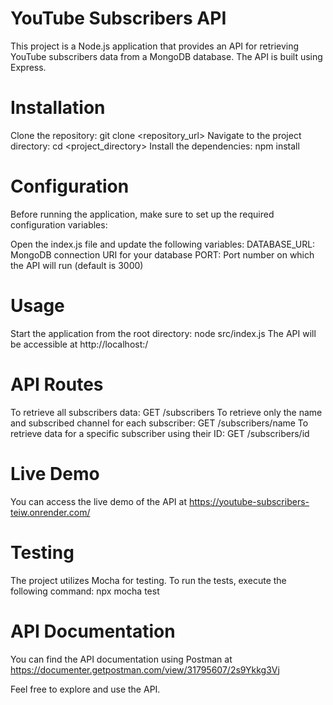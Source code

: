 # YouTube Subscribers API
This project is a Node.js application that provides an API for retrieving YouTube subscribers data from a MongoDB database. The API is built using Express.

# Installation
Clone the repository: git clone <repository_url>
Navigate to the project directory: cd <project_directory>
Install the dependencies: npm install

# Configuration
Before running the application, make sure to set up the required configuration variables:

Open the index.js file and update the following variables:
DATABASE_URL: MongoDB connection URI for your database
PORT: Port number on which the API will run (default is 3000)

# Usage
Start the application from the root directory: node src/index.js
The API will be accessible at http://localhost:<PORT>/

# API Routes
To retrieve all subscribers data: GET /subscribers
To retrieve only the name and subscribed channel for each subscriber: GET /subscribers/name
To retrieve data for a specific subscriber using their ID: GET /subscribers/id

# Live Demo
You can access the live demo of the API at https://youtube-subscribers-teiw.onrender.com/

# Testing
The project utilizes Mocha for testing. To run the tests, execute the following command:
npx mocha test

# API Documentation
You can find the API documentation using Postman at https://documenter.getpostman.com/view/31795607/2s9Ykkg3Vj

Feel free to explore and use the API.
